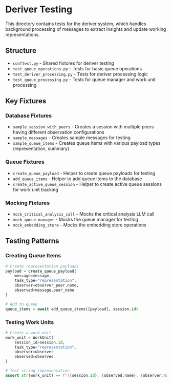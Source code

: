 # Deriver Testing

This directory contains tests for the deriver system, which handles background processing of messages to extract insights and update working representations.

## Structure

- `conftest.py` - Shared fixtures for deriver testing
- `test_queue_operations.py` - Tests for basic queue operations
- `test_deriver_processing.py` - Tests for deriver processing logic
- `test_queue_processing.py` - Tests for queue manager and work unit processing

## Key Fixtures

### Database Fixtures

- `sample_session_with_peers` - Creates a session with multiple peers having different observation configurations
- `sample_messages` - Creates sample messages for testing
- `sample_queue_items` - Creates queue items with various payload types (representation, summary)

### Queue Fixtures

- `create_queue_payload` - Helper to create queue payloads for testing
- `add_queue_items` - Helper to add queue items to the database
- `create_active_queue_session` - Helper to create active queue sessions for work unit tracking

### Mocking Fixtures

- `mock_critical_analysis_call` - Mocks the critical analysis LLM call
- `mock_queue_manager` - Mocks the queue manager for testing
- `mock_embedding_store` - Mocks the embedding store operations

## Testing Patterns

### Creating Queue Items

```python
# Create representation payloads
payload = create_queue_payload(
    message=message,
    task_type="representation",
    observer=observer_peer.name,
    observed=message.peer_name
)

# Add to queue
queue_items = await add_queue_items([payload], session.id)
```

### Testing Work Units

```python
# Create a work unit
work_unit = WorkUnit(
    session_id=session.id,
    task_type="representation",
    observer=observer
    observed=observed
)

# Test string representation
assert str(work_unit) == f"({session.id}, {observed.name}, {observer.name}, representation)"
```
